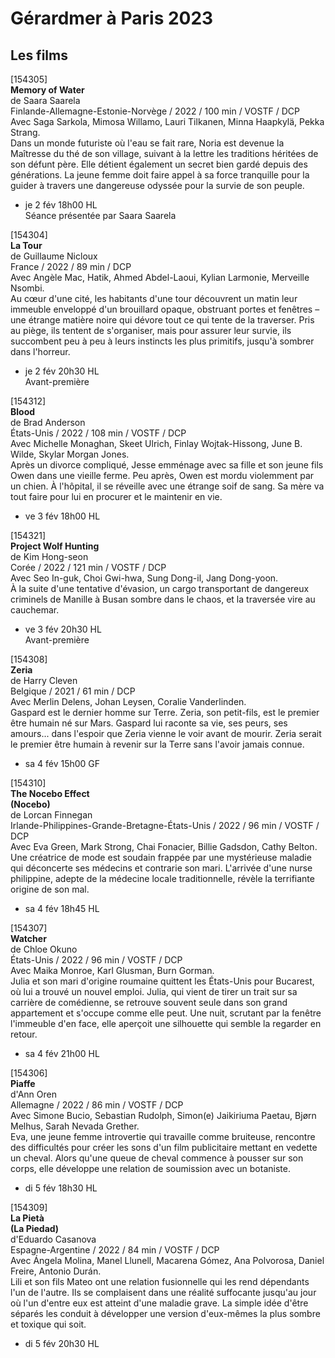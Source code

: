 # Gérardmer à Paris 2023

## Les films

[154305]  
**Memory of Water**  
de Saara Saarela  
Finlande-Allemagne-Estonie-Norvège / 2022 / 100 min / VOSTF / DCP  
Avec Saga Sarkola, Mimosa Willamo, Lauri Tilkanen, Minna Haapkylä, Pekka Strang.  
Dans un monde futuriste où l'eau se fait rare, Noria est devenue la Maîtresse du thé de son village, suivant à la lettre les traditions héritées de son défunt père. Elle détient également un secret bien gardé depuis des générations. La jeune femme doit faire appel à sa force tranquille pour la guider à travers une dangereuse odyssée pour la survie de son peuple.

- je 2 fév 18h00 HL  
Séance présentée par Saara Saarela

[154304]  
**La Tour**  
de Guillaume Nicloux  
France / 2022 / 89 min / DCP  
Avec Angèle Mac, Hatik, Ahmed Abdel-Laoui, Kylian Larmonie, Merveille Nsombi.  
Au cœur d'une cité, les habitants d'une tour découvrent un matin leur immeuble enveloppé d'un brouillard opaque, obstruant portes et fenêtres – une étrange matière noire qui dévore tout ce qui tente de la traverser. Pris au piège, ils tentent de s'organiser, mais pour assurer leur survie, ils succombent peu à peu à leurs instincts les plus primitifs, jusqu'à sombrer dans l'horreur.

- je 2 fév 20h30 HL  
Avant-première

[154312]  
**Blood**  
de Brad Anderson  
États-Unis / 2022 / 108 min / VOSTF / DCP  
Avec Michelle Monaghan, Skeet Ulrich, Finlay Wojtak-Hissong, June B. Wilde, Skylar Morgan Jones.  
Après un divorce compliqué, Jesse emménage avec sa fille et son jeune fils Owen dans une vieille ferme. Peu après, Owen est mordu violemment par un chien. À l'hôpital, il se réveille avec une étrange soif de sang. Sa mère va tout faire pour lui en procurer et le maintenir en vie.

- ve 3 fév 18h00 HL

[154321]  
**Project Wolf Hunting**  
de Kim Hong-seon  
Corée / 2022 / 121 min / VOSTF / DCP  
Avec Seo In-guk, Choi Gwi-hwa, Sung Dong-il, Jang Dong-yoon.  
À la suite d'une tentative d'évasion, un cargo transportant de dangereux criminels de Manille à Busan sombre dans le chaos, et la traversée vire au cauchemar.

- ve 3 fév 20h30 HL  
Avant-première

[154308]  
**Zeria**  
de Harry Cleven  
Belgique / 2021 / 61 min / DCP  
Avec Merlin Delens, Johan Leysen, Coralie Vanderlinden.  
Gaspard est le dernier homme sur Terre. Zeria, son petit-fils, est le premier être humain né sur Mars. Gaspard lui raconte sa vie, ses peurs, ses amours... dans l'espoir que Zeria vienne le voir avant de mourir. Zeria serait le premier être humain à revenir sur la Terre sans l'avoir jamais connue.

- sa 4 fév 15h00 GF

[154310]  
**The Nocebo Effect**  
**(Nocebo)**  
de Lorcan Finnegan  
Irlande-Philippines-Grande-Bretagne-États-Unis / 2022 / 96 min / VOSTF / DCP  
Avec Eva Green, Mark Strong, Chai Fonacier, Billie Gadsdon, Cathy Belton.  
Une créatrice de mode est soudain frappée par une mystérieuse maladie qui déconcerte ses médecins et contrarie son mari. L'arrivée d'une nurse philippine, adepte de la médecine locale traditionnelle, révèle la terrifiante origine de son mal.

- sa 4 fév 18h45 HL

[154307]  
**Watcher**  
de Chloe Okuno  
États-Unis / 2022 / 96 min / VOSTF / DCP  
Avec Maika Monroe, Karl Glusman, Burn Gorman.  
Julia et son mari d'origine roumaine quittent les États-Unis pour Bucarest, où lui a trouvé un nouvel emploi. Julia, qui vient de tirer un trait sur sa carrière de comédienne, se retrouve souvent seule dans son grand appartement et s'occupe comme elle peut. Une nuit, scrutant par la fenêtre l'immeuble d'en face, elle aperçoit une silhouette qui semble la regarder en retour.

- sa 4 fév 21h00 HL

[154306]  
**Piaffe**  
d'Ann Oren  
Allemagne / 2022 / 86 min / VOSTF / DCP  
Avec Simone Bucio, Sebastian Rudolph, Simon(e) Jaikiriuma Paetau, Bjørn Melhus, Sarah Nevada Grether.  
Eva, une jeune femme introvertie qui travaille comme bruiteuse, rencontre des difficultés pour créer les sons d'un film publicitaire mettant en vedette un cheval. Alors qu'une queue de cheval commence à pousser sur son corps, elle développe une relation de soumission avec un botaniste.

- di 5 fév 18h30 HL

[154309]  
**La Pietà**  
**(La Piedad)**  
d'Eduardo Casanova  
Espagne-Argentine / 2022 / 84 min / VOSTF / DCP  
Avec Ángela Molina, Manel Llunell, Macarena Gómez, Ana Polvorosa, Daniel Freire, Antonio Durán.  
Lili et son fils Mateo ont une relation fusionnelle qui les rend dépendants l'un de l'autre. Ils se complaisent dans une réalité suffocante jusqu'au jour où l'un d'entre eux est atteint d'une maladie grave. La simple idée d'être séparés les conduit à développer une version d'eux-mêmes la plus sombre et toxique qui soit.

- di 5 fév 20h30 HL

